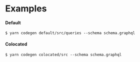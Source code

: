 # Examples

#### Default

    $ yarn codegen default/src/queries --schema schema.graphql

#### Colocated

    $ yarn codegen colocated/src --schema schema.graphql
